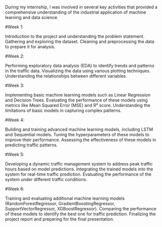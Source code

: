 During my internship, I was involved in several key activities that provided a comprehensive understanding of the industrial application of machine learning and data science.

#Week 1:

Introduction to the project and understanding the problem statement.
Gathering and exploring the dataset.
Cleaning and preprocessing the data to prepare it for analysis.

#Week 2:

Performing exploratory data analysis (EDA) to identify trends and patterns in the traffic data.
Visualizing the data using various plotting techniques.
Understanding the relationships between different variables.

#Week 3:

Implementing basic machine learning models such as Linear Regression and Decision Trees.
Evaluating the performance of these models using metrics like Mean Squared Error (MSE) and R² score.
Understanding the limitations of basic models in capturing complex patterns.

#Week 4:

Building and training advanced machine learning models, including LSTM and Sequential models.
Tuning the hyperparameters of these models to improve their performance.
Assessing the effectiveness of these models in predicting traffic patterns.

#Week 5:

Developing a dynamic traffic management system to address peak traffic hours based on model predictions.
Integrating the trained models into the system for real-time traffic prediction.
Evaluating the performance of the system under different traffic conditions.

#Week 6:

Training and evaluating additional machine learning models (RandomForestRegressor, GradientBoostingRegressor, SupportVectorRegressor, XGBoostRegressor).
Comparing the performance of these models to identify the best one for traffic prediction.
Finalizing the project report and preparing for the final presentation.
